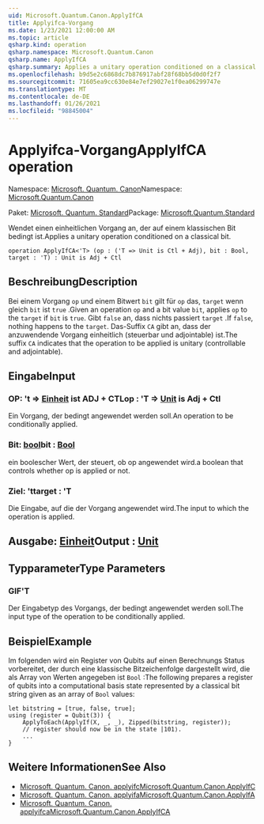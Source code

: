 ```yaml
---
uid: Microsoft.Quantum.Canon.ApplyIfCA
title: Applyifca-Vorgang
ms.date: 1/23/2021 12:00:00 AM
ms.topic: article
qsharp.kind: operation
qsharp.namespace: Microsoft.Quantum.Canon
qsharp.name: ApplyIfCA
qsharp.summary: Applies a unitary operation conditioned on a classical bit.
ms.openlocfilehash: b9d5e2c6868dc7b876917abf28f68bb5d0d0f2f7
ms.sourcegitcommit: 71605ea9cc630e84e7ef29027e1f0ea06299747e
ms.translationtype: MT
ms.contentlocale: de-DE
ms.lasthandoff: 01/26/2021
ms.locfileid: "98845004"
---
```

# <a name="applyifca-operation"></a><span data-ttu-id="76c05-102">Applyifca-Vorgang</span><span class="sxs-lookup"><span data-stu-id="76c05-102">ApplyIfCA operation</span></span>

<span data-ttu-id="76c05-103">Namespace: [Microsoft. Quantum. Canon](xref:Microsoft.Quantum.Canon)</span><span class="sxs-lookup"><span data-stu-id="76c05-103">Namespace: [Microsoft.Quantum.Canon](xref:Microsoft.Quantum.Canon)</span></span>

<span data-ttu-id="76c05-104">Paket: [Microsoft. Quantum. Standard](https://nuget.org/packages/Microsoft.Quantum.Standard)</span><span class="sxs-lookup"><span data-stu-id="76c05-104">Package: [Microsoft.Quantum.Standard](https://nuget.org/packages/Microsoft.Quantum.Standard)</span></span>


<span data-ttu-id="76c05-105">Wendet einen einheitlichen Vorgang an, der auf einem klassischen Bit bedingt ist.</span><span class="sxs-lookup"><span data-stu-id="76c05-105">Applies a unitary operation conditioned on a classical bit.</span></span>

```qsharp
operation ApplyIfCA<'T> (op : ('T => Unit is Ctl + Adj), bit : Bool, target : 'T) : Unit is Adj + Ctl
```


## <a name="description"></a><span data-ttu-id="76c05-106">Beschreibung</span><span class="sxs-lookup"><span data-stu-id="76c05-106">Description</span></span>

<span data-ttu-id="76c05-107">Bei einem Vorgang `op` und einem Bitwert `bit` gilt für `op` das, `target` wenn gleich `bit` ist `true` .</span><span class="sxs-lookup"><span data-stu-id="76c05-107">Given an operation `op` and a bit value `bit`, applies `op` to the `target` if `bit` is `true`.</span></span> <span data-ttu-id="76c05-108">Gibt `false` an, dass nichts passiert `target` .</span><span class="sxs-lookup"><span data-stu-id="76c05-108">If `false`, nothing happens to the `target`.</span></span>
<span data-ttu-id="76c05-109">Das-Suffix `CA` gibt an, dass der anzuwendende Vorgang einheitlich (steuerbar und adjointable) ist.</span><span class="sxs-lookup"><span data-stu-id="76c05-109">The suffix `CA` indicates that the operation to be applied is unitary (controllable and adjointable).</span></span>

## <a name="input"></a><span data-ttu-id="76c05-110">Eingabe</span><span class="sxs-lookup"><span data-stu-id="76c05-110">Input</span></span>

### <a name="op--t--unit--is-adj--ctl"></a><span data-ttu-id="76c05-111">OP: 't => [Einheit](xref:microsoft.quantum.lang-ref.unit)  ist ADJ + CTL</span><span class="sxs-lookup"><span data-stu-id="76c05-111">op : 'T => [Unit](xref:microsoft.quantum.lang-ref.unit)  is Adj + Ctl</span></span>

<span data-ttu-id="76c05-112">Ein Vorgang, der bedingt angewendet werden soll.</span><span class="sxs-lookup"><span data-stu-id="76c05-112">An operation to be conditionally applied.</span></span>


### <a name="bit--bool"></a><span data-ttu-id="76c05-113">Bit: [bool](xref:microsoft.quantum.lang-ref.bool)</span><span class="sxs-lookup"><span data-stu-id="76c05-113">bit : [Bool](xref:microsoft.quantum.lang-ref.bool)</span></span>

<span data-ttu-id="76c05-114">ein boolescher Wert, der steuert, ob op angewendet wird.</span><span class="sxs-lookup"><span data-stu-id="76c05-114">a boolean that controls whether op is applied or not.</span></span>


### <a name="target--t"></a><span data-ttu-id="76c05-115">Ziel: 't</span><span class="sxs-lookup"><span data-stu-id="76c05-115">target : 'T</span></span>

<span data-ttu-id="76c05-116">Die Eingabe, auf die der Vorgang angewendet wird.</span><span class="sxs-lookup"><span data-stu-id="76c05-116">The input to which the operation is applied.</span></span>



## <a name="output--unit"></a><span data-ttu-id="76c05-117">Ausgabe: [Einheit](xref:microsoft.quantum.lang-ref.unit)</span><span class="sxs-lookup"><span data-stu-id="76c05-117">Output : [Unit](xref:microsoft.quantum.lang-ref.unit)</span></span>



## <a name="type-parameters"></a><span data-ttu-id="76c05-118">Typparameter</span><span class="sxs-lookup"><span data-stu-id="76c05-118">Type Parameters</span></span>

### <a name="t"></a><span data-ttu-id="76c05-119">GIF</span><span class="sxs-lookup"><span data-stu-id="76c05-119">'T</span></span>

<span data-ttu-id="76c05-120">Der Eingabetyp des Vorgangs, der bedingt angewendet werden soll.</span><span class="sxs-lookup"><span data-stu-id="76c05-120">The input type of the operation to be conditionally applied.</span></span>

## <a name="example"></a><span data-ttu-id="76c05-121">Beispiel</span><span class="sxs-lookup"><span data-stu-id="76c05-121">Example</span></span>

<span data-ttu-id="76c05-122">Im folgenden wird ein Register von Qubits auf einen Berechnungs Status vorbereitet, der durch eine klassische Bitzeichenfolge dargestellt wird, die als Array von Werten angegeben ist `Bool` :</span><span class="sxs-lookup"><span data-stu-id="76c05-122">The following prepares a register of qubits into a computational basis state represented by a classical bit string given as an array of `Bool` values:</span></span>

```qsharp
let bitstring = [true, false, true];
using (register = Qubit(3)) {
    ApplyToEach(ApplyIf(X, _, _), Zipped(bitstring, register));
    // register should now be in the state |101⟩.
    ...
}
```

## <a name="see-also"></a><span data-ttu-id="76c05-123">Weitere Informationen</span><span class="sxs-lookup"><span data-stu-id="76c05-123">See Also</span></span>

- [<span data-ttu-id="76c05-124">Microsoft. Quantum. Canon. applyifc</span><span class="sxs-lookup"><span data-stu-id="76c05-124">Microsoft.Quantum.Canon.ApplyIfC</span></span>](xref:Microsoft.Quantum.Canon.ApplyIfC)
- [<span data-ttu-id="76c05-125">Microsoft. Quantum. Canon. applyifa</span><span class="sxs-lookup"><span data-stu-id="76c05-125">Microsoft.Quantum.Canon.ApplyIfA</span></span>](xref:Microsoft.Quantum.Canon.ApplyIfA)
- [<span data-ttu-id="76c05-126">Microsoft. Quantum. Canon. applyifca</span><span class="sxs-lookup"><span data-stu-id="76c05-126">Microsoft.Quantum.Canon.ApplyIfCA</span></span>](xref:Microsoft.Quantum.Canon.ApplyIfCA)